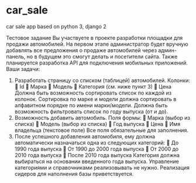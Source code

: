 # car_sale
car sale app based on python 3, django 2


Тестовое задание
Вы участвуете в проекте разработки площадки для продажи автомобилей. На первом этапе администратор будет вручную добавлять все предложения о продаже автомобилей через админ-панель, но в будущем это смогут делать и посетители сайта. Также планируется разработка API для подключения мобильных приложений.
Ваши задачи:
1) Разработать страницу со списком (таблицей) автомобилей. Колонки:
 Id
 Марка
 Модель
 Категория (см. ниже пункт 3)
 Цена
Должна быть возможность сортировать список по каждой из колонок. Сортировка по марке и модели
должна сортировать в алфавитном порядке по имени марки/модели.
Должна быть возможность фильтровать список по году выпуска (от и до).
2) Возможность добавить автомобиль. Поля формы:
 Марка (выбор из списка)
 Модель (выбор из списка)
 Год выпуска
 Цена
 Имя владельца (текстовое поле)
Все поля обязательные для заполнения.
3) После успешного добавления автомобиля, ему должна автоматически назначаться одна из
следующих категорий:
 До 1990 года выпуска
 От 1990 до 2000 года выпуска
 От 2000 до 2010 года выпуска
 После 2010 года выпуска
Категория должна выбираться на основании введенного года выпуска.
Управление категориями и справочниками реализовывать не нужно. Реализация сидеров для
наполнения базы приветствуется.
